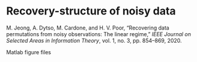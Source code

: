 # Recovery-structure of noisy data
M. Jeong, A. Dytso, M. Cardone, and H. V. Poor, “Recovering data permutations from noisy observations: The linear regime,” _IEEE Journal on Selected Areas in Information Theory_, vol. 1, no. 3, pp. 854–869, 2020.

Matlab figure files
